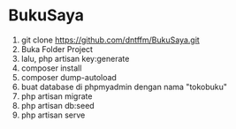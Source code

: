 # BukuSaya
1. git clone https://github.com/dntffm/BukuSaya.git
2. Buka Folder Project
3. lalu, php artisan key:generate
4. composer install
5. composer dump-autoload
6. buat database di phpmyadmin dengan nama "tokobuku"
7. php artisan migrate
8. php artisan db:seed
9. php artisan serve

